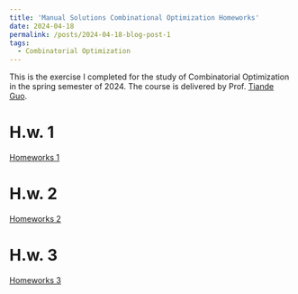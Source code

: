 ```yaml
---
title: 'Manual Solutions Combinational Optimization Homeworks'
date: 2024-04-18
permalink: /posts/2024-04-18-blog-post-1
tags:
  - Combinatorial Optimization
---
```


This is the exercise I completed for the study of Combinatorial Optimization in the spring semester of 2024. The course is delivered by Prof. [Tiande Guo](https://people.ucas.edu.cn/~tdguo).

H.w. 1
======
[Homeworks 1](https://xiayangli2301.github.io/files/HW_1_Xia-Yang_Li_COPT.pdf)

H.w. 2
======
[Homeworks 2](https://xiayangli2301.github.io/files/HW_2_Xia-Yang_Li_COPT.pdf)

H.w. 3
======
[Homeworks 3](https://xiayangli2301.github.io/files/HW_3_Xia-Yang_Li_COPT.pdf)

